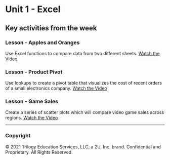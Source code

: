 # Unit 1 - Excel

## Key activities from the week

### Lesson - Apples and Oranges

Use Excel functions to compare data from two different sheets.
[Watch the Video](https://youtu.be/Fuo4us0EtfU)

### Lesson - Product Pivot

Use lookups to create a pivot table that visualizes the cost of recent orders of a small electronics company.
[Watch the Video](https://youtu.be/1RfC0rUW1xw)

### Lesson - Game Sales

Create a series of scatter plots which will compare video game sales across regions.
[Watch the Video](https://youtu.be/Aj9Na_PBB3E)

- - - 

### Copyright

© 2021 Trilogy Education Services, LLC, a 2U, Inc. brand. Confidential and Proprietary. All Rights Reserved.
